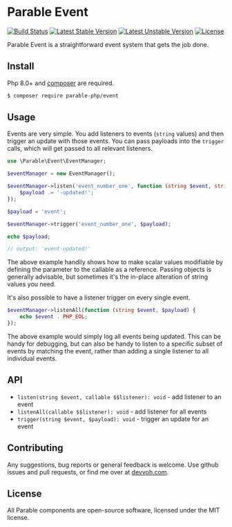 # Parable Event

[![Build Status](https://travis-ci.com/parable-php/event.svg?branch=master)](https://travis-ci.com/parable-php/event)
[![Latest Stable Version](https://poser.pugx.org/parable-php/event/v/stable)](https://packagist.org/packages/parable-php/event)
[![Latest Unstable Version](https://poser.pugx.org/parable-php/event/v/unstable)](https://packagist.org/packages/parable-php/event)
[![License](https://poser.pugx.org/parable-php/event/license)](https://packagist.org/packages/parable-php/event)

Parable Event is a straightforward event system that gets the job done.

## Install

Php 8.0+ and [composer](https://getcomposer.org) are required.

```bash
$ composer require parable-php/event
```

## Usage

Events are very simple. You add listeners to events (`string` values) and then trigger an update with those events. You 
can pass payloads into the `trigger` calls, which will get passed to all relevant listeners. 

```php
use \Parable\Event\EventManager;

$eventManager = new EventManager();

$eventManager->listen('event_number_one', function (string $event, string &$payload) {
    $payload .= '-updated!';
});

$payload = 'event';

$eventManager->trigger('event_number_one', $payload);

echo $payload;

// output: 'event-updated!'
```

The above example handily shows how to make scalar values modifiable by defining the parameter to the callable as a
reference. Passing objects is generally advisable, but sometimes it's the in-place alteration of string values you
need.

It's also possible to have a listener trigger on every single event.

```php
$eventManager->listenAll(function (string $event, $payload) {
    echo $event . PHP_EOL;
});
``` 

The above example would simply log all events being updated. This can be handy for debugging, but can also be handy
to listen to a specific subset of events by matching the event, rather than adding a single listener to all individual
events. 

## API

- `listen(string $event, callable $$listener): void` - add listener to an event
- `listenAll(callable $$listener): void` - add listener for all events
- `trigger(string $event, $payload): void` - trigger an update for an event

## Contributing

Any suggestions, bug reports or general feedback is welcome. Use github issues and pull requests, or find me over at [devvoh.com](https://devvoh.com).

## License

All Parable components are open-source software, licensed under the MIT license.
